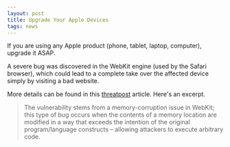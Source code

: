 ```yaml
---
layout: post
title: Upgrade Your Apple Devices
tags: news
---
```


If you are using any Apple product (phone, tablet, laptop, computer), upgrade it ASAP.

A severe bug was discovered in the WebKit engine (used by the Safari browser), which could lead to a complete take over the affected device simply by visiting a bad website.

More details can be found in this [threatpost](https://threatpost.com/apple-webkit-remote-code-execution/164595/) article. Here's an excerpt. 

> The vulnerability stems from a memory-corruption issue in WebKit; this type of bug occurs when the contents of a memory location are modified in a way that exceeds the intention of the original program/language constructs – allowing attackers to execute arbitrary code.

